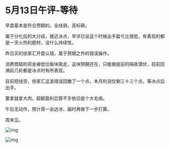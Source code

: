 # 5月13日午评-等待

早盘基本是符合预期的，全线弱，高标砸。



属于分化后的大分歧，接近冰点，早评已谈这个时候出手盈亏比很低，有表现的都是一天火热的题材，没什么持续性。



昨日买的徐家汇开盘认错，属于预期之外的错误操作。



消费商超的资金被低位板块吸走，这块预期还在，只能做提前的隔夜潜伏，目前回溯前几轮都是冰点时有所表现。



目前短线空，徐家汇这波错误回撤了一个点，本月利润仅剩三十三个点，等冰点后出手。



要拿就拿大肉，超额盈利后管不手依旧是个大毛病。



午后无动作，预计周一会达冰，届时再做下一步打算。



周末见。


![img](https://mmbiz.qpic.cn/mmbiz_jpg/02vVCEibFUoEuaTuUiaBkcCoibCNwk9y5Hxt4HKpKUbTmNMPQmUslUFKToWaBleeh2ALibK0QU0YlaFkpPhWTwZ0Zw/640?wx_fmt=jpeg&wxfrom=5&wx_lazy=1&wx_co=1)

![img](https://mmbiz.qpic.cn/mmbiz_jpg/02vVCEibFUoEuaTuUiaBkcCoibCNwk9y5HxBEYJu2uzx4uTSRdzQUHku7icMEm9VN8SBtKFPkXaCibnAtJfzdCXAicKw/640?wx_fmt=jpeg&wxfrom=5&wx_lazy=1&wx_co=1)

